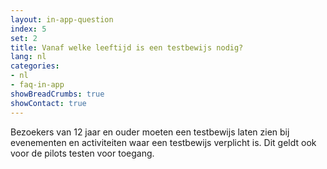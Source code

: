 ```yaml
---
layout: in-app-question
index: 5
set: 2
title: Vanaf welke leeftijd is een testbewijs nodig?
lang: nl
categories:
- nl
- faq-in-app
showBreadCrumbs: true
showContact: true
---
```

Bezoekers van 12 jaar en ouder moeten een testbewijs laten zien bij evenementen en activiteiten waar een testbewijs verplicht is. Dit geldt ook voor de pilots testen voor toegang.

